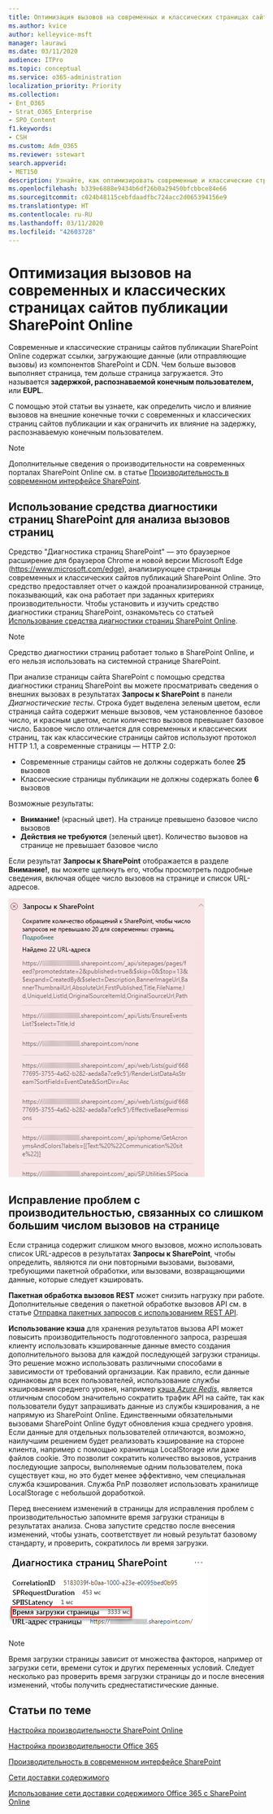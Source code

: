 ```yaml
---
title: Оптимизация вызовов на современных и классических страницах сайтов публикации SharePoint Online
ms.author: kvice
author: kelleyvice-msft
manager: laurawi
ms.date: 03/11/2020
audience: ITPro
ms.topic: conceptual
ms.service: o365-administration
localization_priority: Priority
ms.collection:
- Ent_O365
- Strat_O365_Enterprise
- SPO_Content
f1.keywords:
- CSH
ms.custom: Adm_O365
ms.reviewer: sstewart
search.appverid:
- MET150
description: Узнайте, как оптимизировать современные и классические страницы сайтов публикации в SharePoint Online, ограничив число вызовов конечных точек служб SharePoint Online.
ms.openlocfilehash: b339e6888e9434b6df26b0a29450bfcbbce84e66
ms.sourcegitcommit: c024b48115cebfdaadfbc724acc2d065394156e9
ms.translationtype: HT
ms.contentlocale: ru-RU
ms.lasthandoff: 03/11/2020
ms.locfileid: "42603728"
---
```

# <a name="optimize-page-calls-in-sharepoint-online-modern-and-classic-publishing-site-pages"></a>Оптимизация вызовов на современных и классических страницах сайтов публикации SharePoint Online

Современные и классические страницы сайтов публикации SharePoint Online содержат ссылки, загружающие данные (или отправляющие вызовы) из компонентов SharePoint и CDN. Чем больше вызовов выполняет страница, тем дольше страница загружается. Это называется **задержкой, распознаваемой конечным пользователем,** или **EUPL**.

С помощью этой статьи вы узнаете, как определить число и влияние вызовов на внешние конечные точки с современных и классических страниц сайтов публикации и как ограничить их влияние на задержку, распознаваемую конечным пользователем.

>[!NOTE]
>Дополнительные сведения о производительности на современных порталах SharePoint Online см. в статье [Производительность в современном интерфейсе SharePoint](https://docs.microsoft.com/sharepoint/modern-experience-performance).

## <a name="use-the-page-diagnostics-for-sharepoint-tool-to-analyze-page-calls"></a>Использование средства диагностики страниц SharePoint для анализа вызовов страниц

Средство "Диагностика страниц SharePoint" — это браузерное расширение для браузеров Chrome и новой версии Microsoft Edge (https://www.microsoft.com/edge), анализирующее страницы современных и классических сайтов публикаций SharePoint Online. Это средство предоставляет отчет о каждой проанализированной странице, показывающий, как она работает при заданных критериях производительности. Чтобы установить и изучить средство диагностики страниц SharePoint, ознакомьтесь со статьей [Использование средства диагностики страниц SharePoint Online](page-diagnostics-for-spo.md).

>[!NOTE]
>Средство диагностики страниц работает только в SharePoint Online, и его нельзя использовать на системной странице SharePoint.

При анализе страницы сайта SharePoint с помощью средства диагностики страниц SharePoint вы можете просматривать сведения о внешних вызовах в результатах **Запросы к SharePoint** в панели _Диагностические тесты_. Строка будет выделена зеленым цветом, если страница сайта содержит меньше вызовов, чем установленное базовое число, и красным цветом, если количество вызовов превышает базовое число. Базовое число отличается для современных и классических страниц, так как классические страницы сайтов используют протокол HTTP 1.1, а современные страницы — HTTP 2.0:

- Современные страницы сайтов не должны содержать более **25** вызовов
- Классические страницы публикации не должны содержать более **6** вызовов

Возможные результаты:

- **Внимание!** (красный цвет). На странице превышено базовое число вызовов
- **Действия не требуются** (зеленый цвет). Количество вызовов на странице не превышает базовое число

Если результат **Запросы к SharePoint** отображается в разделе **Внимание!**, вы можете щелкнуть его, чтобы просмотреть подробные сведения, включая общее число вызовов на странице и список URL-адресов.

![Результаты "Запросы к SharePoint"](media/modern-portal-optimization/pagediag-requests.png)

## <a name="remediate-performance-issues-related-to-too-many-calls-on-a-page"></a>Исправление проблем с производительностью, связанных со слишком большим числом вызовов на странице

Если страница содержит слишком много вызовов, можно использовать список URL-адресов в результатах **Запросы к SharePoint**, чтобы определить, являются ли они повторными вызовами, вызовами, требующими пакетной обработки, или вызовами, возвращающими данные, которые следует кэшировать.

**Пакетная обработка вызовов REST** может снизить нагрузку при работе. Дополнительные сведения о пакетной обработке вызовов API см. в статье [Отправка пакетных запросов с использованием REST API](https://docs.microsoft.com/sharepoint/dev/sp-add-ins/make-batch-requests-with-the-rest-apis).

**Использование кэша** для хранения результатов вызова API может повысить производительность подготовленного запроса, разрешая клиенту использовать кэшированные данные вместо создания дополнительного вызова для каждой последующей загрузки страницы. Это решение можно использовать различными способами в зависимости от требований организации. Как правило, если данные одинаковы для всех пользователей, использование службы кэширования среднего уровня, например [кэша _Azure Redis_](https://azure.microsoft.com/services/cache/), является отличным способом значительно сократить трафик API на сайте, так как пользователи будут запрашивать данные из службы кэширования, а не напрямую из SharePoint Online. Единственными обязательными вызовами SharePoint Online будут обновления кэша среднего уровня. Если данные для отдельных пользователей отличаются, возможно, наилучшим решением будет реализовать кэширование на стороне клиента, например с помощью хранилища LocalStorage или даже файлов cookie. Это позволит сократить количество вызовов, устранив последующие запросы, выполняемые одним пользователем, пока существует кэш, но это будет менее эффективно, чем специальная служба кэширования. Служба PnP позволяет использовать хранилище LocalStorage с небольшой доработкой.

Перед внесением изменений в страницы для исправления проблем с производительностью запомните время загрузки страницы в результатах анализа. Снова запустите средство после внесения изменений, чтобы узнать, соответствует ли новый результат базовому стандарту, и проверить, сократилось ли время загрузки.

![Анализ времени загрузки страницы](media/modern-portal-optimization/pagediag-page-load-time.png)

>[!NOTE]
>Время загрузки страницы зависит от множества факторов, например от загрузки сети, времени суток и других переменных условий. Следует несколько раз проверить время загрузки страницы до и после внесения изменений, чтобы получить среднестатистические данные.

## <a name="related-topics"></a>Статьи по теме

[Настройка производительности SharePoint Online](tune-sharepoint-online-performance.md)

[Настройка производительности Office 365](tune-office-365-performance.md)

[Производительность в современном интерфейсе SharePoint](https://docs.microsoft.com/sharepoint/modern-experience-performance)

[Сети доставки содержимого](content-delivery-networks.md)

[Использование сети доставки содержимого Office 365 с SharePoint Online](use-office-365-cdn-with-spo.md)
